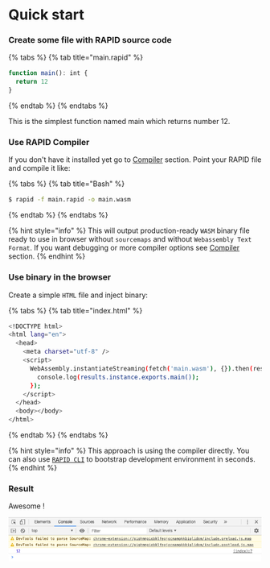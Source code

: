 # Quick start

### Create some file with RAPID source code

{% tabs %}
{% tab title="main.rapid" %}
```javascript
function main(): int {
  return 12
}
```
{% endtab %}
{% endtabs %}

This is the simplest function named main which returns number 12.

### Use RAPID Compiler

If you don't have it installed yet go to [Compiler](resources/compiler.md) section. Point your RAPID file and compile it like:

{% tabs %}
{% tab title="Bash" %}
```bash
$ rapid -f main.rapid -o main.wasm
```
{% endtab %}
{% endtabs %}

{% hint style="info" %}
This will output production-ready `WASM` binary file ready to use in browser without `sourcemaps` and without `Webassembly Text Format`. If you want debugging or more compiler options see [Compiler](resources/compiler.md) section.
{% endhint %}

### Use binary in the browser

Create a simple `HTML` file and inject binary:

{% tabs %}
{% tab title="index.html" %}
```bash
<!DOCTYPE html>
<html lang="en">
  <head>
    <meta charset="utf-8" />
    <script>
      WebAssembly.instantiateStreaming(fetch('main.wasm'), {}).then(results => {
        console.log(results.instance.exports.main());
      });
    </script>
  </head>
  <body></body>
</html>
```
{% endtab %}
{% endtabs %}

{% hint style="info" %}
This approach is using the compiler directly. You can also use [`RAPID CLI`](resources/cli.md) to bootstrap development environment in seconds.
{% endhint %}

### Result

Awesome !

![Output in Chrome](.gitbook/assets/screenshot-2020-03-21-at-16.51.06.png)

